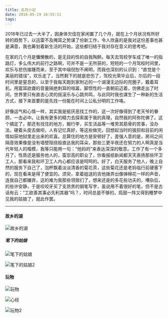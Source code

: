 ```yaml
---
title: 五月小记
date: 2016-05-19 16:55:11
tags:
---
```

2016年已过去一大半了，因身体欠佳在家闲置了几个月，就在上个月状况有所好转的趋势下，以迅雷不及掩耳之势谋了份新工作，令人欣喜的是我对这份差事也甚是满意，我也筹划着新生活的开始，这些都归结于我对存在意义的思考吧。<!--more-->

在家的几个月是慵懒散的，是无目的性的自我陶醉。每天去驾校学车成了唯一的指路灯，多么伟大的前行之路啊，可并不是一无所获的，短短的一个月驾校时间里，欢乐与悲伤接踵而来，至于其中端倪恕不阐明，而我也深刻的认识到：“直觉是个美丽的错误”，欢乐走了，当然剩下的就是悲伤了，驾校光荣毕业后，尔后的一段时间里是窒息的，以至于我每天跑到家附近的一个湖漫无边际的兜圈子，戴着耳机，用震耳欲聋的音量隔绝刺耳的喧嚣，脚惯性的一直朝前迈着，仿佛走出了时间，世界里只有直击心灵的摇滚乐与心跳共鸣，与此同时我也谋生了一种新的生活方式，接下来首要的是先找一份能在时间上公私分明的工作咯。

好像运气和心情一样，其实我是挺厌恶找工作的，这一次好像得到了老天爷的眷顾，一击必中。让我有更多的精力去探索属于我的真理，自然我的阿弥陀佛了。这个搞定了，那还有找住的地方，搬行李，买生活品等一堆劳其筋骨的苦事，没办法，硬着头皮去做呗，人有记忆真好，等这些做完，回想起当时的狼狈和目前的闲情如获地狱里走出来的欢喜。总算住的地方是安顿好了，差强人意的是，房间之间隔音效果像是没有墙壁阻挠般直达我的耳朵，那些三更半夜还在努力的人啊真是当代年轻人的楷模，我等只能用一句：“他妈的”来表达深深的敬意。工作了有一个多月了，性质还是服务他人的，蛮崇高的职业了，你看报纸新闻都天天表扬那些环卫工人，那看来我和环卫工人内心都应该是呵呵的。好了，白天服务了他人，晚上自然的服务下自己了，泡杯飘着淡淡清香的菊花茶，这些菊花还是老妈临行前硬塞下的，现在看来是得了便宜的。须臾，拿着姐送的吉他拨弄出像弹棉花一样的声音，连我自己都嫌弃，这的难为我那些领居们了，想来还是的多花些功夫的，嘈杂后，的些许安静，于是咬咬牙买了支昂贵的钢笔写字，虽说用不着很好的笔，但不是古话有云：“工欲善其事必先利其器”吗？，时间总是不够的，捣鼓一阵又得到睡梦中见我的姑娘了，就此作罢。

---

#### 故乡的湖

![故乡的湖](http://ww1.sinaimg.cn/mw690/006tIUwrgw1f40s3djgp6j30qo0zkwtp.jpg)

##### 笔下的姑娘

![笔下的姑娘](http://ww1.sinaimg.cn/mw690/006tIUwrgw1f40s3cocr4j31w02ioe81.jpg)

![笔下的姑娘2](http://ww3.sinaimg.cn/mw690/006tIUwrgw1f40s3evo5dj31w02ioe81.jpg)

#### 玩物

![玩物](http://ww3.sinaimg.cn/mw690/006tIUwrgw1f40s3j9py6j32io1w0u0x.jpg)

![心经](http://ww2.sinaimg.cn/mw690/006tIUwrgw1f40s3gvsiwj31w02ionpd.jpg)

![玩物2](http://ww3.sinaimg.cn/mw690/006tIUwrgw1f40s3k3xoyj30qo0zk44m.jpg)